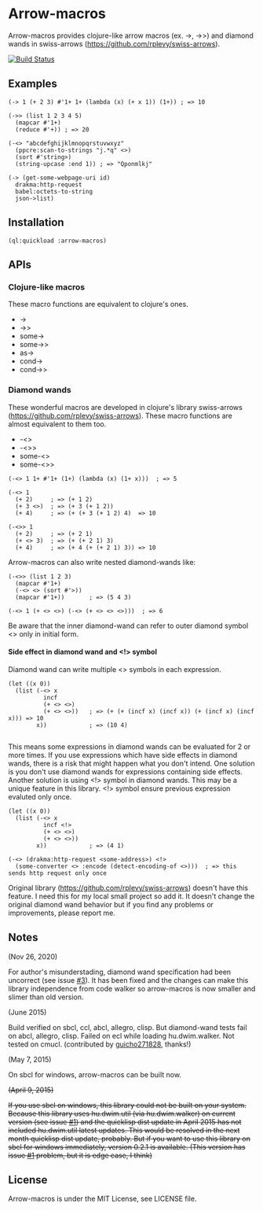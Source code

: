 # Arrow-macros

Arrow-macros provides clojure-like arrow macros (ex. ->, ->>) and diamond wands in swiss-arrows (https://github.com/rplevy/swiss-arrows).

[![Build Status](https://travis-ci.org/hipeta/arrow-macros.svg)](https://travis-ci.org/hipeta/arrow-macros)

## Examples

```
(-> 1 (+ 2 3) #'1+ 1+ (lambda (x) (+ x 1)) (1+)) ; => 10
```

```
(->> (list 1 2 3 4 5)
  (mapcar #'1+)
  (reduce #'+)) ; => 20
```

```
(-<> "abcdefghijklmnopqrstuvwxyz"
  (ppcre:scan-to-strings "j.*q" <>)
  (sort #'string>)
  (string-upcase :end 1)) ; => "Qponmlkj"
```

```
(-> (get-some-webpage-uri id)
  drakma:http-request
  babel:octets-to-string
  json->list)
```

## Installation

```
(ql:quickload :arrow-macros)
```

## APIs

### Clojure-like macros

These macro functions are equivalent to clojure's ones.

- ->
- ->>
- some->
- some->>
- as->
- cond->
- cond->>

### Diamond wands

These wonderful macros are developed in clojure's library swiss-arrows (https://github.com/rplevy/swiss-arrows).
These macro functions are almost equivalent to them too.

- -<>
- -<>>
- some-<>
- some-<>>


```
(-<> 1 1+ #'1+ (1+) (lambda (x) (1+ x)))  ; => 5
```

```
(-<> 1
  (+ 2)     ; => (+ 1 2)
  (+ 3 <>)  ; => (+ 3 (+ 1 2))
  (+ 4)     ; => (+ (+ 3 (+ 1 2) 4)  => 10
```

```
(-<>> 1
  (+ 2)     ; => (+ 2 1)
  (+ <> 3)  ; => (+ (+ 2 1) 3)
  (+ 4)     ; => (+ 4 (+ (+ 2 1) 3)) => 10
```

Arrow-macros can also write nested diamond-wands like:

```
(-<>> (list 1 2 3)
  (mapcar #'1+)
  (-<> <> (sort #'>))
  (mapcar #'1+))       ; => (5 4 3)
```

```
(-<> 1 (+ <> <>) (-<> (+ <> <> <>)))  ; => 6
```

Be aware that the inner diamond-wand can refer to outer diamond symbol <> only in initial form.

#### Side effect in diamond wand and <!> symbol

Diamond wand can write multiple <> symbols in each expression.

```
(let ((x 0))
  (list (-<> x
          incf
          (+ <> <>)
          (+ <> <>))   ; => (+ (+ (incf x) (incf x)) (+ (incf x) (incf x))) => 10
        x))            ; => (10 4)
        
```

This means some expressions in diamond wands can be evaluated for 2 or more times.
If you use expressions which have side effects in diamond wands, there is a risk that might happen what you don't intend.
One solution is you don't use diamond wands for expressions containing side effects.
Another solution is using <!> symbol in diamond wands.
This may be a unique feature in this library. <!> symbol ensure previous expression evaluted only once.

```
(let ((x 0))
  (list (-<> x
          incf <!>
          (+ <> <>)
          (+ <> <>))
        x))            ; => (4 1)

(-<> (drakma:http-request <some-address>) <!>
  (some-converter <> :encode (detect-encoding-of <>)))  ; => this sends http request only once

```
Original library (https://github.com/rplevy/swiss-arrows) doesn't have this feature. I need this for my local small project so add it. It doesn't change the original diamond wand behavior but if you find any problems or improvements, please report me.


## Notes

(Nov 26, 2020)

For author's misunderstading, diamond wand specification had been uncorrect (see issue <a href='https://github.com/hipeta/arrow-macros/issues/3'>#3</a>).
It has been fixed and the changes can make this library independence from code walker so arrow-macros is now smaller and slimer than old version.


(June 2015)

Build verified on sbcl, ccl, abcl, allegro, clisp.
But diamond-wand tests fail on abcl, allegro, clisp.
Failed on ecl while loading hu.dwim.walker.
Not tested on cmucl.
(contributed by [guicho271828](https://github.com/guicho271828), thanks!)

(May 7, 2015)

On sbcl for windows, arrow-macros can be built now.

<del>
<p>(April 9, 2015)</p>

<p>If you use sbcl on windows, this library could not be built on your system.
Because this library uses hu.dwim.util (via hu.dwim.walker) on current version (see issue <a href='https://github.com/hipeta/arrow-macros/issues/1'>#1</a>) and the quicklisp dist update in April 2015 has not included hu.dwim.util latest updates.
This would be resolved in the next month quicklisp dist update, probably.
But if you want to use this library on sbcl for windows immediately, version 0.2.1 is available. (This version has issue <a href='https://github.com/hipeta/arrow-macros/issues/1'>#1</a> problem, but it is edge case, I think)</p>
</del>

## License

Arrow-macros is under the MIT License, see LICENSE file.
